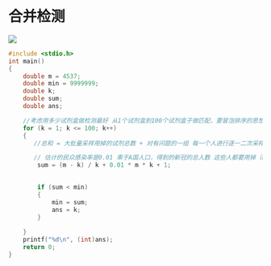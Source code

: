 # 合并检测

![](https://blogwnx-bucket.oss-cn-beijing.aliyuncs.com/img/image-20240119213954944.png)

```c
#include <stdio.h>
int main()
{
    double m = 4537;
    double min = 9999999;
    double k;
    double sum;
    double ans;

    //考虑用多少试剂盒做检测最好 从1个试剂盒到100个试剂盒子做匹配，要冒泡排序的思想查到最小值即为所求
    for (k = 1; k <= 100; k++)
    {
       //总和 = 大批量采样用掉的试剂总数 + 对有问题的一组 每一个人进行逐一二次采样的试剂总和

       // 估计的民众感染率是0.01 乘于A国人口，得到的新冠的总人数 这些人都要用掉（k+1）个试剂
        sum = (m - k) / k + 0.01 * m * k + 1;

       
        if (sum < min)
        {
            min = sum;
            ans = k;
        }
        
    }
    printf("%d\n", (int)ans);
    return 0;
}
```

